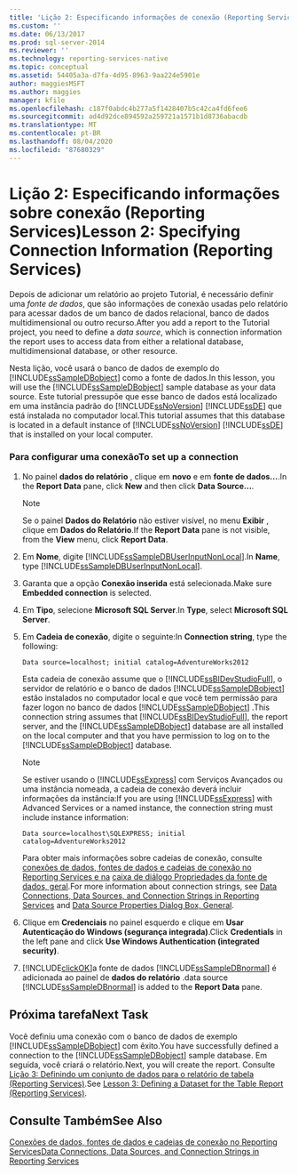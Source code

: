 ```yaml
---
title: 'Lição 2: Especificando informações de conexão (Reporting Services) | Microsoft Docs'
ms.custom: ''
ms.date: 06/13/2017
ms.prod: sql-server-2014
ms.reviewer: ''
ms.technology: reporting-services-native
ms.topic: conceptual
ms.assetid: 54405a3a-d7fa-4d95-8963-9aa224e5901e
author: maggiesMSFT
ms.author: maggies
manager: kfile
ms.openlocfilehash: c187f0abdc4b277a5f1428407b5c42ca4fd6fee6
ms.sourcegitcommit: ad4d92dce894592a259721a1571b1d8736abacdb
ms.translationtype: MT
ms.contentlocale: pt-BR
ms.lasthandoff: 08/04/2020
ms.locfileid: "87680329"
---
```

# <a name="lesson-2-specifying-connection-information-reporting-services"></a><span data-ttu-id="ea9f6-102">Lição 2: Especificando informações sobre conexão (Reporting Services)</span><span class="sxs-lookup"><span data-stu-id="ea9f6-102">Lesson 2: Specifying Connection Information (Reporting Services)</span></span>
  <span data-ttu-id="ea9f6-103">Depois de adicionar um relatório ao projeto Tutorial, é necessário definir uma *fonte de dados*, que são informações de conexão usadas pelo relatório para acessar dados de um banco de dados relacional, banco de dados multidimensional ou outro recurso.</span><span class="sxs-lookup"><span data-stu-id="ea9f6-103">After you add a report to the Tutorial project, you need to define a *data source*, which is connection information the report uses to access data from either a relational database, multidimensional database, or other resource.</span></span>  
  
 <span data-ttu-id="ea9f6-104">Nesta lição, você usará o banco de dados de exemplo do [!INCLUDE[ssSampleDBobject](../includes/sssampledbobject-md.md)] como a fonte de dados.</span><span class="sxs-lookup"><span data-stu-id="ea9f6-104">In this lesson, you will use the [!INCLUDE[ssSampleDBobject](../includes/sssampledbobject-md.md)] sample database as your data source.</span></span> <span data-ttu-id="ea9f6-105">Este tutorial pressupõe que esse banco de dados está localizado em uma instância padrão do [!INCLUDE[ssNoVersion](../includes/ssnoversion-md.md)] [!INCLUDE[ssDE](../includes/ssde-md.md)] que está instalada no computador local.</span><span class="sxs-lookup"><span data-stu-id="ea9f6-105">This tutorial assumes that this database is located in a default instance of [!INCLUDE[ssNoVersion](../includes/ssnoversion-md.md)] [!INCLUDE[ssDE](../includes/ssde-md.md)] that is installed on your local computer.</span></span>  
  
### <a name="to-set-up-a-connection"></a><span data-ttu-id="ea9f6-106">Para configurar uma conexão</span><span class="sxs-lookup"><span data-stu-id="ea9f6-106">To set up a connection</span></span>  
  
1.  <span data-ttu-id="ea9f6-107">No painel **dados do relatório** , clique em **novo** e em **fonte de dados...**.</span><span class="sxs-lookup"><span data-stu-id="ea9f6-107">In the **Report Data** pane, click **New** and then click **Data Source...**.</span></span>  
  
    > [!NOTE]  
    >  <span data-ttu-id="ea9f6-108">Se o painel **Dados do Relatório** não estiver visível, no menu **Exibir** , clique em **Dados do Relatório**.</span><span class="sxs-lookup"><span data-stu-id="ea9f6-108">If the **Report Data** pane is not visible, from the **View** menu, click **Report Data**.</span></span>  
  
2.  <span data-ttu-id="ea9f6-109">Em **Nome**, digite [!INCLUDE[ssSampleDBUserInputNonLocal](../includes/sssampledbuserinputnonlocal-md.md)].</span><span class="sxs-lookup"><span data-stu-id="ea9f6-109">In **Name**, type [!INCLUDE[ssSampleDBUserInputNonLocal](../includes/sssampledbuserinputnonlocal-md.md)].</span></span>  
  
3.  <span data-ttu-id="ea9f6-110">Garanta que a opção **Conexão inserida** está selecionada.</span><span class="sxs-lookup"><span data-stu-id="ea9f6-110">Make sure **Embedded connection** is selected.</span></span>  
  
4.  <span data-ttu-id="ea9f6-111">Em **Tipo**, selecione **Microsoft SQL Server**.</span><span class="sxs-lookup"><span data-stu-id="ea9f6-111">In **Type**, select **Microsoft SQL Server**.</span></span>  
  
5.  <span data-ttu-id="ea9f6-112">Em **Cadeia de conexão**, digite o seguinte:</span><span class="sxs-lookup"><span data-stu-id="ea9f6-112">In **Connection string**, type the following:</span></span>  
  
    ```  
    Data source=localhost; initial catalog=AdventureWorks2012  
    ```  
  
     <span data-ttu-id="ea9f6-113">Esta cadeia de conexão assume que o [!INCLUDE[ssBIDevStudioFull](../includes/ssbidevstudiofull-md.md)], o servidor de relatório e o banco de dados [!INCLUDE[ssSampleDBobject](../includes/sssampledbobject-md.md)] estão instalados no computador local e que você tem permissão para fazer logon no banco de dados [!INCLUDE[ssSampleDBobject](../includes/sssampledbobject-md.md)] .</span><span class="sxs-lookup"><span data-stu-id="ea9f6-113">This connection string assumes that [!INCLUDE[ssBIDevStudioFull](../includes/ssbidevstudiofull-md.md)], the report server, and the [!INCLUDE[ssSampleDBobject](../includes/sssampledbobject-md.md)] database are all installed on the local computer and that you have permission to log on to the [!INCLUDE[ssSampleDBobject](../includes/sssampledbobject-md.md)] database.</span></span>  
  
    > [!NOTE]  
    >  <span data-ttu-id="ea9f6-114">Se estiver usando o [!INCLUDE[ssExpress](../includes/ssexpress-md.md)] com Serviços Avançados ou uma instância nomeada, a cadeia de conexão deverá incluir informações da instância:</span><span class="sxs-lookup"><span data-stu-id="ea9f6-114">If you are using [!INCLUDE[ssExpress](../includes/ssexpress-md.md)] with Advanced Services or a named instance, the connection string must include instance information:</span></span>  
    >   
    >  `Data source=localhost\SQLEXPRESS; initial catalog=AdventureWorks2012`  
    >   
    >  <span data-ttu-id="ea9f6-115">Para obter mais informações sobre cadeias de conexão, consulte [conexões de dados, fontes de dados e cadeias de conexão no Reporting Services e na](data-connections-data-sources-and-connection-strings-in-reporting-services.md) [caixa de diálogo Propriedades da fonte de dados, geral](data-source-properties-dialog-box-general.md).</span><span class="sxs-lookup"><span data-stu-id="ea9f6-115">For more information about connection strings, see [Data Connections, Data Sources, and Connection Strings in Reporting Services](data-connections-data-sources-and-connection-strings-in-reporting-services.md) and [Data Source Properties Dialog Box, General](data-source-properties-dialog-box-general.md).</span></span>  
  
6.  <span data-ttu-id="ea9f6-116">Clique em **Credenciais** no painel esquerdo e clique em **Usar Autenticação do Windows (segurança integrada)**.</span><span class="sxs-lookup"><span data-stu-id="ea9f6-116">Click **Credentials** in the left pane and click **Use Windows Authentication (integrated security)**.</span></span>  
  
7.  [!INCLUDE[clickOK](../includes/clickok-md.md)]<span data-ttu-id="ea9f6-117">a fonte de dados [!INCLUDE[ssSampleDBnormal](../includes/sssampledbnormal-md.md)] é adicionada ao painel de **dados do relatório** .</span><span class="sxs-lookup"><span data-stu-id="ea9f6-117">data source [!INCLUDE[ssSampleDBnormal](../includes/sssampledbnormal-md.md)] is added to the **Report Data** pane.</span></span>  
  
## <a name="next-task"></a><span data-ttu-id="ea9f6-118">Próxima tarefa</span><span class="sxs-lookup"><span data-stu-id="ea9f6-118">Next Task</span></span>  
 <span data-ttu-id="ea9f6-119">Você definiu uma conexão com o banco de dados de exemplo [!INCLUDE[ssSampleDBobject](../includes/sssampledbobject-md.md)] com êxito.</span><span class="sxs-lookup"><span data-stu-id="ea9f6-119">You have successfully defined a connection to the [!INCLUDE[ssSampleDBobject](../includes/sssampledbobject-md.md)] sample database.</span></span> <span data-ttu-id="ea9f6-120">Em seguida, você criará o relatório.</span><span class="sxs-lookup"><span data-stu-id="ea9f6-120">Next, you will create the report.</span></span> <span data-ttu-id="ea9f6-121">Consulte [Lição 3: Definindo um conjunto de dados para o relatório de tabela &#40;Reporting Services&#41;](lesson-3-defining-a-dataset-for-the-table-report-reporting-services.md).</span><span class="sxs-lookup"><span data-stu-id="ea9f6-121">See [Lesson 3: Defining a Dataset for the Table Report &#40;Reporting Services&#41;](lesson-3-defining-a-dataset-for-the-table-report-reporting-services.md).</span></span>  
  
## <a name="see-also"></a><span data-ttu-id="ea9f6-122">Consulte Também</span><span class="sxs-lookup"><span data-stu-id="ea9f6-122">See Also</span></span>  
 [<span data-ttu-id="ea9f6-123">Conexões de dados, fontes de dados e cadeias de conexão no Reporting Services</span><span class="sxs-lookup"><span data-stu-id="ea9f6-123">Data Connections, Data Sources, and Connection Strings in Reporting Services</span></span>](data-connections-data-sources-and-connection-strings-in-reporting-services.md)  
  
  

